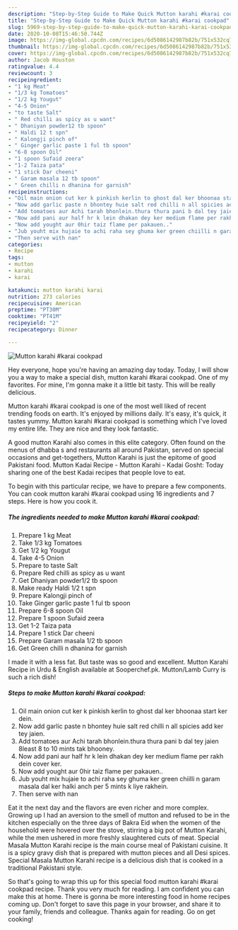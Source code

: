 ```yaml
---
description: "Step-by-Step Guide to Make Quick Mutton karahi #karai cookpad"
title: "Step-by-Step Guide to Make Quick Mutton karahi #karai cookpad"
slug: 5969-step-by-step-guide-to-make-quick-mutton-karahi-karai-cookpad
date: 2020-10-08T15:46:50.744Z
image: https://img-global.cpcdn.com/recipes/6d5086142987b82b/751x532cq70/mutton-karahi-karai-cookpad-recipe-main-photo.jpg
thumbnail: https://img-global.cpcdn.com/recipes/6d5086142987b82b/751x532cq70/mutton-karahi-karai-cookpad-recipe-main-photo.jpg
cover: https://img-global.cpcdn.com/recipes/6d5086142987b82b/751x532cq70/mutton-karahi-karai-cookpad-recipe-main-photo.jpg
author: Jacob Houston
ratingvalue: 4.4
reviewcount: 3
recipeingredient:
- "1 kg Meat"
- "1/3 kg Tomatoes"
- "1/2 kg Yougut"
- "4-5 Onion"
- "to taste Salt"
- " Red chilli as spicy as u want"
- " Dhaniyan powder12 tb spoon"
- " Haldi 12 t spn"
- " Kalongji pinch of"
- " Ginger garlic paste 1 ful tb spoon"
- "6-8 spoon Oil"
- "1 spoon Sufaid zeera"
- "1-2 Taiza pata"
- "1 stick Dar cheeni"
- " Garam masala 12 tb spoon"
- " Green chilli n dhanina for garnish"
recipeinstructions:
- "Oil main onion cut ker k pinkish kerlin to ghost dal ker bhoonaa start ker dein."
- "Now add garlic paste n bhontey huie salt red chilli n all spicies add ker tey jaien."
- "Add tomatoes aur Achi tarah bhonlein.thura thura pani b dal tey jaien 8least 8 to 10 mints tak bhooney."
- "Now add pani aur half hr k lein dhakan dey ker medium flame per rakh dein cover ker."
- "Now add yought aur 0hir taiz flame per pakauen.."
- "Jub youht mix hujaie to achi raha sey ghuma ker green chiilli n garam masala dal ker halki anch per 5 mints k liye rakhein."
- "Then serve with nan"
categories:
- Recipe
tags:
- mutton
- karahi
- karai

katakunci: mutton karahi karai 
nutrition: 273 calories
recipecuisine: American
preptime: "PT30M"
cooktime: "PT41M"
recipeyield: "2"
recipecategory: Dinner

---
```



![Mutton karahi #karai cookpad](https://img-global.cpcdn.com/recipes/6d5086142987b82b/751x532cq70/mutton-karahi-karai-cookpad-recipe-main-photo.jpg)

Hey everyone, hope you're having an amazing day today. Today, I will show you a way to make a special dish, mutton karahi #karai cookpad. One of my favorites. For mine, I'm gonna make it a little bit tasty. This will be really delicious.

Mutton karahi #karai cookpad is one of the most well liked of recent trending foods on earth. It's enjoyed by millions daily. It's easy, it's quick, it tastes yummy. Mutton karahi #karai cookpad is something which I've loved my entire life. They are nice and they look fantastic.

A good mutton Karahi also comes in this elite category. Often found on the menus of dhabba s and restaurants all around Pakistan, served on special occasions and get-togethers, Mutton Karahi is just the epitome of good Pakistani food. Mutton Kadai Recipe - Mutton Karahi - Kadai Gosht: Today sharing one of the best Kadai recipes that people love to eat.


To begin with this particular recipe, we have to prepare a few components. You can cook mutton karahi #karai cookpad using 16 ingredients and 7 steps. Here is how you cook it.

<!--inarticleads1-->

##### The ingredients needed to make Mutton karahi #karai cookpad:

1. Prepare 1 kg Meat
1. Take 1/3 kg Tomatoes
1. Get 1/2 kg Yougut
1. Take 4-5 Onion
1. Prepare to taste Salt
1. Prepare  Red chilli as spicy as u want
1. Get  Dhaniyan powder1/2 tb spoon
1. Make ready  Haldi 1/2 t spn
1. Prepare  Kalongji pinch of
1. Take  Ginger garlic paste 1 ful tb spoon
1. Prepare 6-8 spoon Oil
1. Prepare 1 spoon Sufaid zeera
1. Get 1-2 Taiza pata
1. Prepare 1 stick Dar cheeni
1. Prepare  Garam masala 1/2 tb spoon
1. Get  Green chilli n dhanina for garnish


I made it with a less fat. But taste was so good and excellent. Mutton Karahi Recipe in Urdu &amp; English available at Sooperchef.pk. Mutton/Lamb Curry is such a rich dish! 

<!--inarticleads2-->

##### Steps to make Mutton karahi #karai cookpad:

1. Oil main onion cut ker k pinkish kerlin to ghost dal ker bhoonaa start ker dein.
1. Now add garlic paste n bhontey huie salt red chilli n all spicies add ker tey jaien.
1. Add tomatoes aur Achi tarah bhonlein.thura thura pani b dal tey jaien 8least 8 to 10 mints tak bhooney.
1. Now add pani aur half hr k lein dhakan dey ker medium flame per rakh dein cover ker.
1. Now add yought aur 0hir taiz flame per pakauen..
1. Jub youht mix hujaie to achi raha sey ghuma ker green chiilli n garam masala dal ker halki anch per 5 mints k liye rakhein.
1. Then serve with nan


Eat it the next day and the flavors are even richer and more complex. Growing up I had an aversion to the smell of mutton and refused to be in the kitchen especially on the three days of Bakra Eid when the women of the household were hovered over the stove, stirring a big pot of Mutton Karahi, while the men ushered in more freshly slaughtered cuts of meat. Special Masala Mutton Karahi recipe is the main course meal of Pakistani cuisine. It is a spicy gravy dish that is prepared with mutton pieces and all Desi spices. Special Masala Mutton Karahi recipe is a delicious dish that is cooked in a traditional Pakistani style. 

So that's going to wrap this up for this special food mutton karahi #karai cookpad recipe. Thank you very much for reading. I am confident you can make this at home. There is gonna be more interesting food in home recipes coming up. Don't forget to save this page in your browser, and share it to your family, friends and colleague. Thanks again for reading. Go on get cooking!
